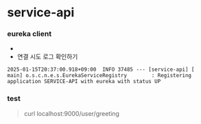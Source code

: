 # service-api


### eureka client
- 
- 연결 시도 로그 확인하기
```text
2025-01-15T20:37:00.918+09:00  INFO 37485 --- [service-api] [           main] o.s.c.n.e.s.EurekaServiceRegistry        : Registering application SERVICE-API with eureka with status UP
```


### test

> curl localhost:9000/user/greeting